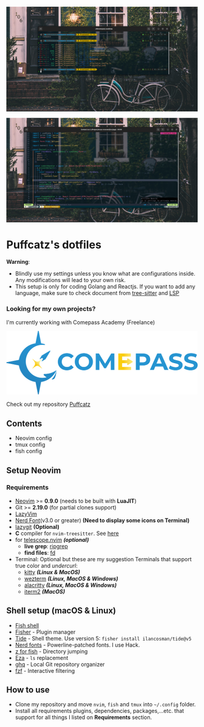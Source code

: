![fish screenshot](./images/fish.png)

![nvim screenshot](./images/neovim.png)

# Puffcatz's dotfiles

**Warning**: 

- Blindly use my settings unless you know what are configurations inside. Any modifications will lead to your own risk.
- This setup is only for coding Golang and Reactjs. If you want to add any language, make sure to check document from [tree-sitter](https://tree-sitter.github.io/tree-sitter/) and [LSP](https://neovim.io/doc/user/lsp.html)

### Looking for my own projects?

I'm currently working with Comepass Academy (Freelance)

![Comepass Academy](./images/comepass.png)

Check out my repository [Puffcatz](https://github.com/khoidh24)

## Contents

- Neovim config
- tmux config
- fish config

## Setup Neovim

### Requirements

- [Neovim](https://neovim.io/) >= **0.9.0** (needs to be built with **LuaJIT**)
- Git >= **2.19.0** (for partial clones support)
- [LazyVim](https://www.lazyvim.org/)
- [Nerd Font](https://www.nerdfonts.com/)(v3.0 or greater) **(Need to display some icons on Terminal)**
- [lazygit](https://github.com/jesseduffield/lazygit) **(Optional)**
- **C** compiler for `nvim-treesitter`. See [here](https://github.com/nvim-treesitter/nvim-treesitter#requirements)
- for [telescope.nvim](https://github.com/nvim-telescope/telescope.nvim) **_(optional)_**
  - **live grep**: [ripgrep](https://github.com/BurntSushi/ripgrep)
  - **find files**: [fd](https://github.com/sharkdp/fd)
- Terminal: Optional but these are my suggestion Terminals that support true color and *undercurl*:
  - [kitty](https://github.com/kovidgoyal/kitty) **_(Linux & MacOS)_**
  - [wezterm](https://github.com/wez/wezterm) **_(Linux, MacOS & Windows)_**
  - [alacritty](https://github.com/alacritty/alacritty) **_(Linux, MacOS & Windows)_**
  - [iterm2](https://iterm2.com/) **_(MacOS)_**

## Shell setup (macOS & Linux)

- [Fish shell](https://fishshell.com/)
- [Fisher](https://github.com/jorgebucaran/fisher) - Plugin manager
- [Tide](https://github.com/IlanCosman/tide) - Shell theme. Use version 5: `fisher install ilancosman/tide@v5`
- [Nerd fonts](https://github.com/ryanoasis/nerd-fonts) - Powerline-patched fonts. I use Hack.
- [z for fish](https://github.com/jethrokuan/z) - Directory jumping
- [Eza](https://github.com/eza-community/eza) - `ls` replacement
- [ghq](https://github.com/x-motemen/ghq) - Local Git repository organizer
- [fzf](https://github.com/PatrickF1/fzf.fish) - Interactive filtering

## How to use

- Clone my repository and move `nvim`, `fish` and `tmux` into `~/.config` folder.
- Install all requirements plugins, dependencies, packages,...etc. that support for all things I listed on **Requirements** section.
